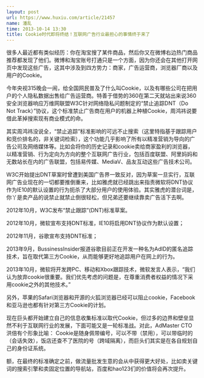 ```yaml
---
layout: post
url: https://www.huxiu.com/article/21457
name: 潘乱
time: 2013-10-14 13:30
title: Cookie时代即将终结！互联网广告行业最担心的事情终于来了
---
```

很多人最近都有类似经历：你在淘宝搜了某件商品，然后你又在微博右边热门商品推荐都发现了他们。微博和淘宝账号打通只是一个方面，因为你还会在其他打开网页中发现这些广告，这其中涉及到四方势力：商家，广告运营商，浏览器厂商以及用户的Cookie。

今年央视315晚会一闹，给全国网民普及了什么叫Cookie，以及有哪些公司在把用户的个人隐私数据出售给广告运营商。特善于借势的360在第二天就站出来说360安全浏览器响应万维网联盟W3C针对网络隐私问题制定的“禁止追踪DNT（Do Not Track）”协议，这个标准禁止广告商在用户的机器上种植Cookie，周鸿祎说要借此革掉搜索现有商业模式的命。

其实周鸿祎没说全，“禁止追踪”标准影响的可远不止搜索（这里特指基于跟踪用户和竞价排名的，非关键词检索），这个功能几乎影响了所有以精准营销为导向的广告公司及网络媒体等。比如会将你的历史记录和cookie卖给商家盈利的浏览器，以精准营销、行为定向为方向的整个互联网广告行业，包括百度联盟、阿里妈妈和无数站长在内的广告联盟，包括易传媒、MediaV、品友互动这些广告技术公司。

W3C开始提出DNT草案时曾遭到美国广告界一致反对，因为草案一旦实行，互联网广告业现在的一切都要推倒重来，比如雅虎就已经跳出来指责微软将DNT协议作为IE10的默认设置的行为扼杀了大部分用户的使用体验。其实雅虎的潜台词是，你丫是卖产品的说禁止就禁止倒很轻松，但兄弟还要继续靠卖广告活下去啊。

2012年10月，W3C发布“禁止跟踪”(DNT)标准草案。

2012年10月，微软宣布支持DNT标准，IE10将启用DNT协议作为默认设置；

2012年11月，谷歌宣布支持DNT标准；

2013年9月，BussinessInsider报道谷歌目前正在开发一种名为AdID的匿名追踪技术，旨在取代第三方Cookie，从而能够更好地追踪用户在网上的行为。

2013年10月，微软将开发跨PC、移动和Xbox跟踪技术，微软发言人表示，“我们认为放弃cookie很重要。我们优先考虑的问题是，在尊重消费者权益的情况下采用cookie之外的其他技术。”

另外，苹果的Safari浏览器和开源的火狐浏览器已经可以阻止cookie，Facebook和亚马逊也都有针对第三方Cookie的计划。

现在巨头都开始建立自己的信息收集标准以取代Cookie，但过多的边界和壁垒显然不利于互联网行业的发展，下面可能又是一轮标准战。对此，AdMaster CTO 洪倍有个形象比喻： Cookie是随身佩带编号，可以不带（禁用），可以带临时的（会话失效），饭店还查不了医院的号（跨域隔离），而巨头们其实是在各自规划自己的身份证系统。

额，在最终的标准确定之前，做流量批发生意的会从中获得更大好处，比如卖关键词的搜索引擎和卖固定位置的导航站，百度和hao123们的价值将会再次提升。

